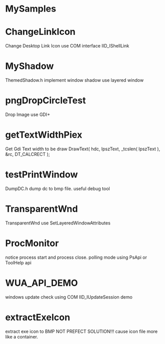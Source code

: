 # MySamples

# ChangeLinkIcon	
Change Desktop Link Icon use COM interface IID_IShellLink

# MyShadow
ThemedShadow.h implement window shadow use layered window

# pngDropCircleTest
Drop Image use GDI+

# getTextWidthPiex
Get Gdi Text width to be draw
DrawText( hdc, lpszText, _tcslen( lpszText ), &rc, DT_CALCRECT );

# testPrintWindow
DumpDC.h dump dc to bmp file. useful debug tool

# TransparentWnd
TransparentWnd use SetLayeredWindowAttributes

# ProcMonitor
notice process start and process close.
polling mode using PsApi or ToolHelp api

# WUA_API_DEMO
windows update check using COM IID_IUpdateSession demo

# extractExeIcon
extract exe icon to BMP
NOT PREFECT SOLUTION!!! cause icon file more like a container.
